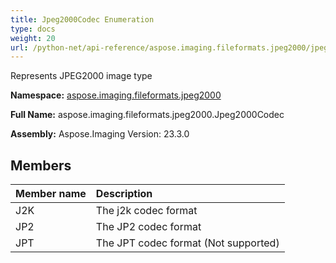 ```yaml
---
title: Jpeg2000Codec Enumeration
type: docs
weight: 20
url: /python-net/api-reference/aspose.imaging.fileformats.jpeg2000/jpeg2000codec/
---
```


Represents JPEG2000 image type

**Namespace:** [aspose.imaging.fileformats.jpeg2000](/imaging/python-net/api-reference/aspose.imaging.fileformats.jpeg2000/)

**Full Name:** aspose.imaging.fileformats.jpeg2000.Jpeg2000Codec

**Assembly:**  Aspose.Imaging Version: 23.3.0

## **Members**
|**Member name**|**Description**|
| :- | :- |
|J2K|The j2k codec format|
|JP2|The JP2 codec format|
|JPT|The JPT codec format (Not supported)|
